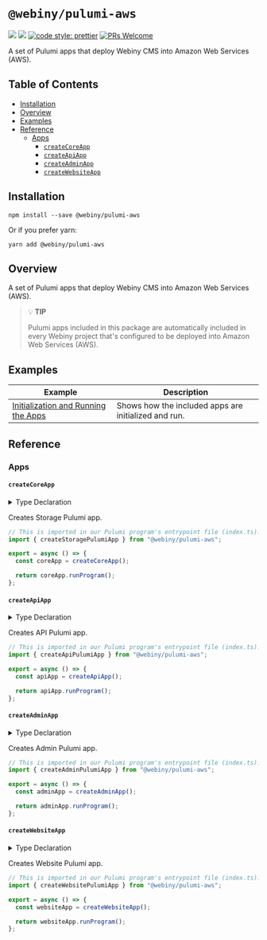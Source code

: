 # `@webiny/pulumi-aws`

[![](https://img.shields.io/npm/dw/@webiny/pulumi-aws.svg)](https://www.npmjs.com/package/@webiny/pulumi-aws)
[![](https://img.shields.io/npm/v/@webiny/pulumi-aws.svg)](https://www.npmjs.com/package/@webiny/pulumi-aws)
[![code style: prettier](https://img.shields.io/badge/code_style-prettier-ff69b4.svg?style=flat-square)](https://github.com/prettier/prettier)
[![PRs Welcome](https://img.shields.io/badge/PRs-welcome-brightgreen.svg?style=flat-square)](http://makeapullrequest.com)

A set of Pulumi apps that deploy Webiny CMS into Amazon Web Services (AWS).

## Table of Contents

- [Installation](#installation)
- [Overview](#overview)
- [Examples](#examples)
- [Reference](#reference)
    - [Apps](#functions)
        - [`createCoreApp`](#createCoreApp)
        - [`createApiApp`](#createApiApp)
        - [`createAdminApp`](#createAdminApp)
        - [`createWebsiteApp`](#createWebsiteApp)

## Installation

```
npm install --save @webiny/pulumi-aws
```

Or if you prefer yarn:

```
yarn add @webiny/pulumi-aws
```

## Overview

A set of Pulumi apps that deploy Webiny CMS into Amazon Web Services (AWS). 

> 💡 **TIP**
>
> Pulumi apps included in this package are automatically included in every Webiny project that's configured to be deployed into Amazon Web Services (AWS).

## Examples

| Example                           | Description                                                     |
| --------------------------------- | --------------------------------------------------------------- |
| [Initialization and Running the Apps](./docs/examples/initializationAndRunningTheApps.md) | Shows how the included apps are initialized and run. |

## Reference

### Apps

#### `createCoreApp`

<details>
<summary>Type Declaration</summary>
<p>

```ts
export interface CreateCoreAppConfig {
    /**
     * Secures against deleting database by accident.
     * By default enabled in production environments.
     */
    protect?: PulumiAppInput<boolean>;
    /**
     * Enables ElasticSearch infrastructure.
     * Note that it requires also changes in application code.
     */
    elasticSearch?: PulumiAppInput<boolean>;
    /**
     * Enables VPC for the application.
     * By default enabled in production environments.
     */
    vpc?: PulumiAppInput<boolean>;
    /**
     * Additional settings for backwards compatibility.
     */
    legacy?: PulumiAppInput<CoreAppLegacyConfig>;
    
    pulumi?: (app: ReturnType<typeof createStoragePulumiApp>) => void;
}

export interface CoreAppLegacyConfig {
    useEmailAsUsername?: boolean;
}

export declare function createCoreApp(projectAppConfig?: CreateCoreAppConfig): import("@webiny/pulumi").PulumiApp<{
    fileManagerBucket: import("@webiny/pulumi").PulumiAppResource<typeof import("@pulumi/aws/s3").Bucket>;
    eventBus: import("@webiny/pulumi").PulumiAppResource<typeof import("@pulumi/aws/cloudwatch").EventBus>;
    elasticSearch: {
        domain: import("@webiny/pulumi").PulumiAppResource<typeof import("@pulumi/aws/elasticsearch").Domain>;
        domainPolicy: import("@webiny/pulumi").PulumiAppResource<typeof import("@pulumi/aws/elasticsearch").DomainPolicy>;
        table: import("@webiny/pulumi").PulumiAppResource<typeof import("@pulumi/aws/dynamodb").Table>;
        dynamoToElastic: {
            role: import("@webiny/pulumi").PulumiAppResource<typeof import("@pulumi/aws/iam").Role>;
            policy: import("@webiny/pulumi").PulumiAppResource<typeof import("@pulumi/aws/iam").Policy>;
            lambda: import("@webiny/pulumi").PulumiAppResource<typeof import("@pulumi/aws/lambda").Function>;
            eventSourceMapping: import("@webiny/pulumi").PulumiAppResource<typeof import("@pulumi/aws/lambda").EventSourceMapping>;
        };
    } | null;
    userPool: import("@webiny/pulumi").PulumiAppResource<typeof import("@pulumi/aws/cognito").UserPool>;
    userPoolClient: import("@webiny/pulumi").PulumiAppResource<typeof import("@pulumi/aws/cognito").UserPoolClient>;
    dynamoDbTable: import("@webiny/pulumi").PulumiAppResource<typeof import("@pulumi/aws/dynamodb").Table>;
    vpc: {
        vpc: import("@webiny/pulumi").PulumiAppResource<typeof import("@pulumi/aws/ec2").Vpc>;
        subnets: {
            public: import("@webiny/pulumi").PulumiAppResource<typeof import("@pulumi/aws/ec2").Subnet>[];
            private: import("@webiny/pulumi").PulumiAppResource<typeof import("@pulumi/aws/ec2").Subnet>[];
        };
    } | null;
}>;
```

</p>
</details>

Creates Storage Pulumi app.

```ts
// This is imported in our Pulumi program's entrypoint file (index.ts).
import { createStoragePulumiApp } from "@webiny/pulumi-aws";

export = async () => {
  const coreApp = createCoreApp();

  return coreApp.runProgram();
};
```

#### `createApiApp`

<details>
<summary>Type Declaration</summary>
<p>

```ts
export interface CreateApiAppConfig {
    /**
     * Enables or disables VPC for the API.
     * For VPC to work you also have to enable it in the Storage application.
     */
    vpc?: PulumiAppInput<boolean>;
    /** Custom domain configuration */
    domain?(app: PulumiApp): CustomDomainParams | undefined | void;
    pulumi?: (app: ReturnType<typeof createApiPulumiApp>) => void;
}

export declare const createApiPulumiApp: (projectAppConfig?: CreateApiAppConfig) => PulumiApp<{
    fileManager: {
        functions: {
            transform: import("@webiny/pulumi").PulumiAppResource<typeof import("@pulumi/aws/lambda").Function>;
            manage: import("@webiny/pulumi").PulumiAppResource<typeof import("@pulumi/aws/lambda").Function>;
            download: import("@webiny/pulumi").PulumiAppResource<typeof import("@pulumi/aws/lambda").Function>;
        };
        bucketNotification: import("@webiny/pulumi").PulumiAppResource<typeof import("@pulumi/aws/s3").BucketNotification>;
    };
    graphql: {
        role: import("@webiny/pulumi").PulumiAppResource<typeof import("@pulumi/aws/iam").Role>;
        policy: import("@webiny/pulumi").PulumiAppResource<typeof import("@pulumi/aws/iam").Policy>;
        functions: {
            graphql: import("@webiny/pulumi").PulumiAppResource<typeof import("@pulumi/aws/lambda").Function>;
        };
    };
    headlessCms: {
        role: import("@webiny/pulumi").PulumiAppResource<typeof import("@pulumi/aws/iam").Role>;
        policy: import("@webiny/pulumi").PulumiAppResource<typeof import("@pulumi/aws/iam").Policy>;
        functions: {
            graphql: import("@webiny/pulumi").PulumiAppResource<typeof import("@pulumi/aws/lambda").Function>;
        };
    };
    apiGateway: {
        api: import("@webiny/pulumi").PulumiAppResource<typeof import("@pulumi/aws/apigatewayv2").Api>;
        stage: import("@webiny/pulumi").PulumiAppResource<typeof import("@pulumi/aws/apigatewayv2").Stage>;
        routes: Record<string, {
            integration: import("@webiny/pulumi").PulumiAppResource<typeof import("@pulumi/aws/apigatewayv2").Integration>;
            route: import("@webiny/pulumi").PulumiAppResource<typeof import("@pulumi/aws/apigatewayv2").Route>;
            permission: import("@webiny/pulumi").PulumiAppResource<typeof import("@pulumi/aws/lambda").Permission>;
        }>;
        addRoute: (name: string, params: import("..").ApiRouteParams) => void;
    };
    cloudfront: import("@webiny/pulumi").PulumiAppResource<typeof import("@pulumi/aws/cloudfront").Distribution>;
    apwScheduler: {
        executeAction: {
            role: import("@webiny/pulumi").PulumiAppResource<typeof import("@pulumi/aws/iam").Role>;
            policy: import("@webiny/pulumi").PulumiAppResource<typeof import("@pulumi/aws/iam").Policy>;
            lambda: import("@webiny/pulumi").PulumiAppResource<typeof import("@pulumi/aws/lambda").Function>;
        };
        scheduleAction: {
            role: import("@webiny/pulumi").PulumiAppResource<typeof import("@pulumi/aws/iam").Role>;
            policy: import("@webiny/pulumi").PulumiAppResource<typeof import("@pulumi/aws/iam").Policy>;
            lambda: import("@webiny/pulumi").PulumiAppResource<typeof import("@pulumi/aws/lambda").Function>;
        };
        eventRule: import("@webiny/pulumi").PulumiAppResource<typeof import("@pulumi/aws/cloudwatch").EventRule>;
        eventTarget: import("@webiny/pulumi").PulumiAppResource<typeof import("@pulumi/aws/cloudwatch").EventTarget>;
    };
}>;
```

</p>
</details>

Creates API Pulumi app.

```ts
// This is imported in our Pulumi program's entrypoint file (index.ts).
import { createApiPulumiApp } from "@webiny/pulumi-aws";

export = async () => {
  const apiApp = createApiApp();

  return apiApp.runProgram();
};
```

#### `createAdminApp`

<details>
<summary>Type Declaration</summary>
<p>

```ts
import * as aws from "@pulumi/aws";
import { PulumiApp } from "@webiny/pulumi";
import { CustomDomainParams } from "../customDomain";

export interface CreateAdminAppConfig {
    /** Custom domain configuration */
    domain?(app: PulumiApp): CustomDomainParams | undefined | void;
    pulumi?: (app: ReturnType<typeof createAdminPulumiApp>) => void;
}

export declare const createAdminPulumiApp: (projectAppConfig: CreateAdminAppConfig) => PulumiApp<{
    cloudfront: import("@webiny/pulumi").PulumiAppResource<typeof aws.cloudfront.Distribution>;
    bucket: import("@webiny/pulumi").PulumiAppResource<typeof aws.s3.Bucket>;
    origin: aws.types.input.cloudfront.DistributionOrigin;
}>;
```

</p>
</details>

Creates Admin Pulumi app.

```ts
// This is imported in our Pulumi program's entrypoint file (index.ts).
import { createAdminPulumiApp } from "@webiny/pulumi-aws";

export = async () => {
  const adminApp = createAdminApp();

  return adminApp.runProgram();
};
```

#### `createWebsiteApp`

<details>
<summary>Type Declaration</summary>
<p>

```ts
import * as pulumi from "@pulumi/pulumi";
import * as aws from "@pulumi/aws";
import { PulumiApp } from "@webiny/pulumi";
import { CustomDomainParams } from "../customDomain";
import { PulumiAppInput } from "../utils";
export interface CreateWebsiteAppConfig {
    /** Custom domain configuration */
    domain?(app: PulumiApp): CustomDomainParams | undefined | void;
    /**
     * Enables or disables VPC for the API.
     * For VPC to work you also have to enable it in the `storage` application.
     */
    vpc?: PulumiAppInput<boolean | undefined>;
    pulumi?: (app: ReturnType<typeof createWebsitePulumiApp>) => void;
}
export declare const createWebsitePulumiApp: (projectAppConfig?: CreateWebsiteAppConfig) => PulumiApp<{
    prerendering: {
        subscriber: {
            policy: pulumi.Output<aws.iam.Policy>;
            role: import("@webiny/pulumi").PulumiAppResource<typeof aws.iam.Role>;
            lambda: import("@webiny/pulumi").PulumiAppResource<typeof aws.lambda.Function>;
            eventRule: import("@webiny/pulumi").PulumiAppResource<typeof aws.cloudwatch.EventRule>;
            eventPermission: import("@webiny/pulumi").PulumiAppResource<typeof aws.lambda.Permission>;
            eventTarget: import("@webiny/pulumi").PulumiAppResource<typeof aws.cloudwatch.EventTarget>;
        };
        renderer: {
            policy: pulumi.Output<aws.iam.Policy>;
            role: import("@webiny/pulumi").PulumiAppResource<typeof aws.iam.Role>;
            lambda: import("@webiny/pulumi").PulumiAppResource<typeof aws.lambda.Function>;
            eventSourceMapping: import("@webiny/pulumi").PulumiAppResource<typeof aws.lambda.EventSourceMapping>;
        };
        flush: {
            policy: pulumi.Output<aws.iam.Policy>;
            role: import("@webiny/pulumi").PulumiAppResource<typeof aws.iam.Role>;
            lambda: import("@webiny/pulumi").PulumiAppResource<typeof aws.lambda.Function>;
            eventRule: import("@webiny/pulumi").PulumiAppResource<typeof aws.cloudwatch.EventRule>;
            eventPermission: import("@webiny/pulumi").PulumiAppResource<typeof aws.lambda.Permission>;
            eventTarget: import("@webiny/pulumi").PulumiAppResource<typeof aws.cloudwatch.EventTarget>;
        };
    };
    app: {
        cloudfront: import("@webiny/pulumi").PulumiAppResource<typeof aws.cloudfront.Distribution>;
        bucket: import("@webiny/pulumi").PulumiAppResource<typeof aws.s3.Bucket>;
        origin: aws.types.input.cloudfront.DistributionOrigin;
    };
    delivery: {
        cloudfront: import("@webiny/pulumi").PulumiAppResource<typeof aws.cloudfront.Distribution>;
        bucket: import("@webiny/pulumi").PulumiAppResource<typeof aws.s3.Bucket>;
        origin: aws.types.input.cloudfront.DistributionOrigin;
    };
}>;
```

</p>
</details>

Creates Website Pulumi app.

```ts
// This is imported in our Pulumi program's entrypoint file (index.ts).
import { createWebsitePulumiApp } from "@webiny/pulumi-aws";

export = async () => {
  const websiteApp = createWebsiteApp();

  return websiteApp.runProgram();
};
```
